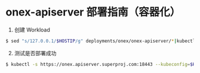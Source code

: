 # onex-apiserver 部署指南（容器化）

1. 创建 Workload

```bash
$ sed "s/127.0.0.1/$HOSTIP/g" deployments/onex/onex-apiserver/*|kubectl -n onex apply -f -
```

2. 测试是否部署成功

```bash
$ kubectl -s https://onex.apiserver.superproj.com:18443 --kubeconfig=$HOME/.onex/config get ms
```
